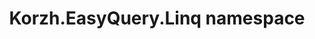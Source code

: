 ---
title: Korzh.EasyQuery.Linq namespace
slug: api-reference/korzh-easyquery-linq/korzh-easyquery-linq-namespace/__section
---